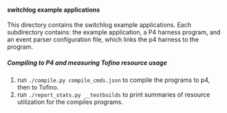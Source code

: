 #### switchlog example applications

This directory contains the switchlog example applications. Each subdirectory contains: the example application, a P4 harness program, and an event parser configuration file, which links the p4 harness to the program. 

##### Compiling to P4 and measuring Tofino resource usage

1. run `./compile.py compile_cmds.json` to compile the programs to p4, then to Tofino.
2. run `./report_stats.py __testbuilds` to print summaries of resource utilization for the compiles programs.